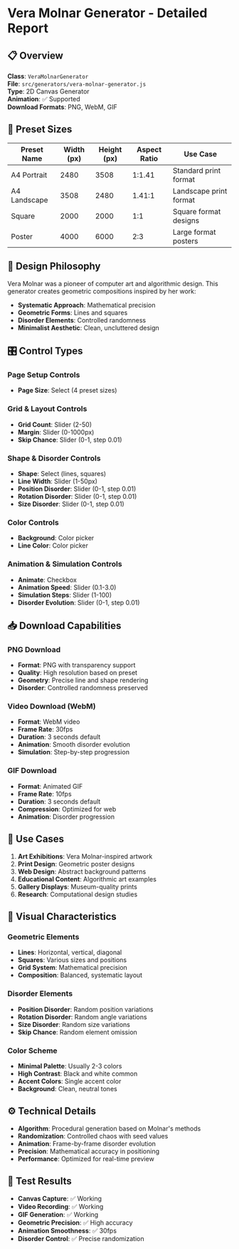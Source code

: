 # Vera Molnar Generator - Detailed Report

## 📋 Overview
**Class**: `VeraMolnarGenerator`  
**File**: `src/generators/vera-molnar-generator.js`  
**Type**: 2D Canvas Generator  
**Animation**: ✅ Supported  
**Download Formats**: PNG, WebM, GIF  

## 📐 Preset Sizes

| Preset Name | Width (px) | Height (px) | Aspect Ratio | Use Case |
|-------------|------------|-------------|--------------|----------|
| A4 Portrait | 2480 | 3508 | 1:1.41 | Standard print format |
| A4 Landscape | 3508 | 2480 | 1.41:1 | Landscape print format |
| Square | 2000 | 2000 | 1:1 | Square format designs |
| Poster | 4000 | 6000 | 2:3 | Large format posters |

## 🎨 Design Philosophy

Vera Molnar was a pioneer of computer art and algorithmic design. This generator creates geometric compositions inspired by her work:

- **Systematic Approach**: Mathematical precision
- **Geometric Forms**: Lines and squares
- **Disorder Elements**: Controlled randomness
- **Minimalist Aesthetic**: Clean, uncluttered design

## 🎛️ Control Types

### Page Setup Controls
- **Page Size**: Select (4 preset sizes)

### Grid & Layout Controls
- **Grid Count**: Slider (2-50)
- **Margin**: Slider (0-1000px)
- **Skip Chance**: Slider (0-1, step 0.01)

### Shape & Disorder Controls
- **Shape**: Select (lines, squares)
- **Line Width**: Slider (1-50px)
- **Position Disorder**: Slider (0-1, step 0.01)
- **Rotation Disorder**: Slider (0-1, step 0.01)
- **Size Disorder**: Slider (0-1, step 0.01)

### Color Controls
- **Background**: Color picker
- **Line Color**: Color picker

### Animation & Simulation Controls
- **Animate**: Checkbox
- **Animation Speed**: Slider (0.1-3.0)
- **Simulation Steps**: Slider (1-100)
- **Disorder Evolution**: Slider (0-1, step 0.01)

## 📥 Download Capabilities

### PNG Download
- **Format**: PNG with transparency support
- **Quality**: High resolution based on preset
- **Geometry**: Precise line and shape rendering
- **Disorder**: Controlled randomness preserved

### Video Download (WebM)
- **Format**: WebM video
- **Frame Rate**: 30fps
- **Duration**: 3 seconds default
- **Animation**: Smooth disorder evolution
- **Simulation**: Step-by-step progression

### GIF Download
- **Format**: Animated GIF
- **Frame Rate**: 10fps
- **Duration**: 3 seconds default
- **Compression**: Optimized for web
- **Animation**: Disorder progression

## 🎯 Use Cases

1. **Art Exhibitions**: Vera Molnar-inspired artwork
2. **Print Design**: Geometric poster designs
3. **Web Design**: Abstract background patterns
4. **Educational Content**: Algorithmic art examples
5. **Gallery Displays**: Museum-quality prints
6. **Research**: Computational design studies

## 🎨 Visual Characteristics

### Geometric Elements
- **Lines**: Horizontal, vertical, diagonal
- **Squares**: Various sizes and positions
- **Grid System**: Mathematical precision
- **Composition**: Balanced, systematic layout

### Disorder Elements
- **Position Disorder**: Random position variations
- **Rotation Disorder**: Random angle variations
- **Size Disorder**: Random size variations
- **Skip Chance**: Random element omission

### Color Scheme
- **Minimal Palette**: Usually 2-3 colors
- **High Contrast**: Black and white common
- **Accent Colors**: Single accent color
- **Background**: Clean, neutral tones

## ⚙️ Technical Details

- **Algorithm**: Procedural generation based on Molnar's methods
- **Randomization**: Controlled chaos with seed values
- **Animation**: Frame-by-frame disorder evolution
- **Precision**: Mathematical accuracy in positioning
- **Performance**: Optimized for real-time preview

## 🧪 Test Results

- **Canvas Capture**: ✅ Working
- **Video Recording**: ✅ Working
- **GIF Generation**: ✅ Working
- **Geometric Precision**: ✅ High accuracy
- **Animation Smoothness**: ✅ 30fps
- **Disorder Control**: ✅ Precise randomization
